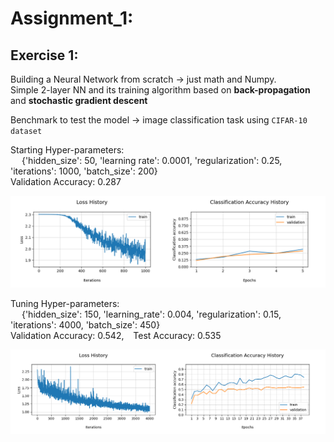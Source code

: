 
# Assignment_1:

## Exercise 1:
Building a Neural Network from scratch → just math and Numpy.\
Simple 2-layer NN and its training algorithm based on **back-propagation** and **stochastic gradient descent**

Benchmark to test the model → image classification task using `CIFAR-10 dataset`

Starting Hyper-parameters: \
&emsp; {'hidden_size': 50, 'learning rate': 0.0001, 'regularization': 0.25, 'iterations': 1000, 'batch_size': 200}\
Validation Accuracy: 0.287

![ex1_basic](https://github.com/LM1997610/AdavancedML/blob/main/Assignment_1/images/ex1_basic.png)

Tuning Hyper-parameters: \
&emsp; {'hidden_size': 150, 'learning_rate': 0.004, 'regularization': 0.15, 'iterations': 4000, 'batch_size': 450}\
Validation Accuracy: 0.542, &ensp; Test Accuracy:  0.535

   
![ex1_tuned](https://github.com/LM1997610/AdavancedML/blob/main/Assignment_1/images/ex1_tuned.png)
